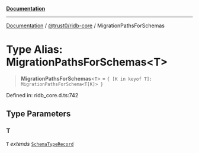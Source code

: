 [**Documentation**](../../../README.md)

***

[Documentation](../../../README.md) / [@trust0/ridb-core](../README.md) / MigrationPathsForSchemas

# Type Alias: MigrationPathsForSchemas\<T\>

> **MigrationPathsForSchemas**\<`T`\> = `{ [K in keyof T]: MigrationPathsForSchema<T[K]> }`

Defined in: ridb\_core.d.ts:742

## Type Parameters

### T

`T` *extends* [`SchemaTypeRecord`](SchemaTypeRecord.md)
